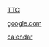 
[TTC](https://us.tamrieltradecentre.com/pc/Trade)


[google.com](https://www.google.com/)


[calendar](http://benevolentbowd.ca/calendar/)

